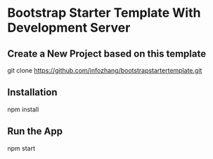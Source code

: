 # Bootstrap Starter Template With Development Server
## Create a New Project based on this template
git clone https://github.com/infozhang/bootstrapstartertemplate.git
## Installation
npm install
## Run the App
npm start
